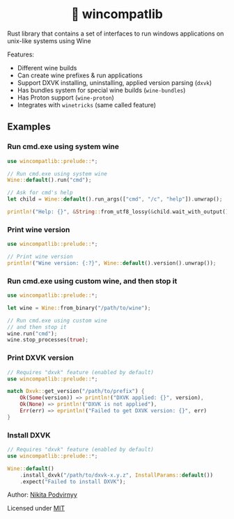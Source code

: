 <h1 align="center">🦀 wincompatlib</h1>

Rust library that contains a set of interfaces to run windows applications on unix-like systems using Wine

Features:

- Different wine builds
- Can create wine prefixes & run applications
- Support DXVK installing, uninstalling, applied version parsing (`dxvk`)
- Has bundles system for special wine builds (`wine-bundles`)
- Has Proton support (`wine-proton`)
- Integrates with `winetricks` (same called feature)

## Examples

### Run cmd.exe using system wine

```rust
use wincompatlib::prelude::*;

// Run cmd.exe using system wine
Wine::default().run("cmd");

// Ask for cmd's help
let child = Wine::default().run_args(["cmd", "/c", "help"]).unwrap();

println!("Help: {}", &String::from_utf8_lossy(&child.wait_with_output().unwrap()));
```

### Print wine version

```rust
use wincompatlib::prelude::*;

// Print wine version
println!("Wine version: {:?}", Wine::default().version().unwrap());
```

### Run cmd.exe using custom wine, and then stop it

```rust
use wincompatlib::prelude::*;

let wine = Wine::from_binary("/path/to/wine");

// Run cmd.exe using custom wine
// and then stop it
wine.run("cmd");
wine.stop_processes(true);
```

### Print DXVK version

```rust
// Requires "dxvk" feature (enabled by default)
use wincompatlib::prelude::*;

match Dxvk::get_version("/path/to/prefix") {
    Ok(Some(version)) => println!("DXVK applied: {}", version),
    Ok(None) => println!("DXVK is not applied"),
    Err(err) => eprintln!("Failed to get DXVK version: {}", err)
}
```

### Install DXVK

```rust
// Requires "dxvk" feature (enabled by default)
use wincompatlib::prelude::*;

Wine::default()
    .install_dxvk("/path/to/dxvk-x.y.z", InstallParams::default())
    .expect("Failed to install DXVK");
```

Author: [Nikita Podvirnyy](https://github.com/krypt0nn)

Licensed under [MIT](LICENSE)
